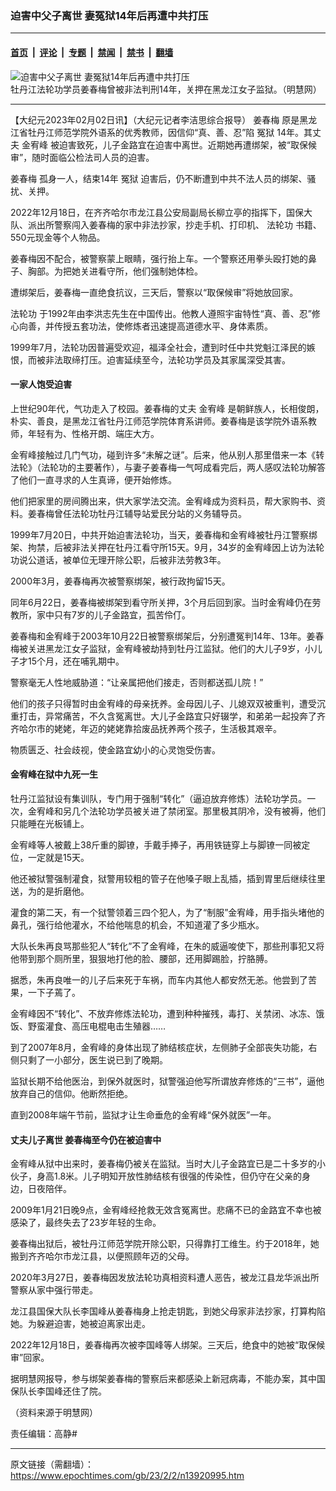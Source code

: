 ### 迫害中父子离世 妻冤狱14年后再遭中共打压

---

#### [首页](../../../..?n13920995) &nbsp;|&nbsp; [评论](../../../../../epoch-comment?n13920995) &nbsp;|&nbsp; [专题](../../../../../epoch-special?n13920995) &nbsp;|&nbsp; [禁闻](../../../../../epoch-news?n13920995) &nbsp;|&nbsp; [禁书](../../../../../books?n13920995) &nbsp;|&nbsp; [翻墙](https://github.com/gfw-breaker/nogfw/blob/master/README.md?n13920995)


<div><img alt="迫害中父子离世 妻冤狱14年后再遭中共打压" class="attachment-djy_600_400 size-djy_600_400 wp-post-image" src="https://i.epochtimes.com/assets/uploads/2023/02/id13921173-68747470733a2f2f692e6e746474762e636f6d2f6173736574732f75706c6f6164732f323032312f30382f696431333136383232322d35363835353566373837356266343538353063333632663664656561626462322d383030783435302e6a7067-600x400-600x400.jpeg"/>
<div class="caption">
 牡丹江法轮功学员姜春梅曾被非法判刑14年，关押在黑龙江女子监狱。（明慧网）
</div></div><hr/><div class="post_content" id="artbody" itemprop="articleBody">
 <!-- article content begin -->
 <p>
  【大纪元2023年02月02日讯】（大纪元记者李洁思综合报导）
  <ok href="https://www.epochtimes.com/gb/tag/%E5%A7%9C%E6%98%A5%E6%A2%85.html">
   姜春梅
  </ok>
  原是黑龙江省牡丹江师范学院外语系的优秀教师，因信仰“真、善、忍”陷
  <ok href="https://www.epochtimes.com/gb/tag/%E5%86%A4%E7%8B%B1.html">
   冤狱
  </ok>
  14年。其丈夫
  <ok href="https://www.epochtimes.com/gb/tag/%E9%87%91%E5%AE%A5%E5%B3%B0.html">
   金宥峰
  </ok>
  被迫害致死，儿子金路宜在迫害中离世。近期她再遭绑架，被“取保候审”，随时面临公检法司人员的迫害。
 </p>
 <p>
  <ok href="https://www.epochtimes.com/gb/tag/%E5%A7%9C%E6%98%A5%E6%A2%85.html">
   姜春梅
  </ok>
  孤身一人，结束14年
  <ok href="https://www.epochtimes.com/gb/tag/%E5%86%A4%E7%8B%B1.html">
   冤狱
  </ok>
  迫害后，仍不断遭到中共不法人员的绑架、骚扰、关押。
 </p>
 <p>
  2022年12月18日，在齐齐哈尔市龙江县公安局副局长柳立亭的指挥下，国保大队、派出所警察闯入姜春梅的家中非法抄家，抄走手机、打印机、
  <ok href="https://www.epochtimes.com/gb/tag/%E6%B3%95%E8%BD%AE%E5%8A%9F.html">
   法轮功
  </ok>
  书籍、550元现金等个人物品。
 </p>
 <p>
  姜春梅因不配合，被警察蒙上眼睛，强行抬上车。一个警察还用拳头殴打她的鼻子、胸部。为把她关进看守所，他们强制她体检。
 </p>
 <p>
  遭绑架后，姜春梅一直绝食抗议，三天后，警察以“取保候审”将她放回家。
 </p>
 <p>
  <ok href="https://www.epochtimes.com/gb/tag/%E6%B3%95%E8%BD%AE%E5%8A%9F.html">
   法轮功
  </ok>
  于1992年由李洪志先生在中国传出。他教人遵照宇宙特性“真、善、忍”修心向善，并传授五套功法，使修炼者迅速提高道德水平、身体素质。
 </p>
 <p>
  1999年7月，法轮功因普遍受欢迎，福泽全社会，遭到时任中共党魁江泽民的嫉恨，而被非法取缔打压。迫害延续至今，法轮功学员及其家属深受其害。
 </p>
 <h4>
  一家人饱受迫害
 </h4>
 <p>
  上世纪90年代，气功走入了校园。姜春梅的丈夫
  <ok href="https://www.epochtimes.com/gb/tag/%E9%87%91%E5%AE%A5%E5%B3%B0.html">
   金宥峰
  </ok>
  是朝鲜族人，长相俊朗，朴实、善良，是黑龙江省牡丹江师范学院体育系讲师。姜春梅是该学院外语系教师，年轻有为、性格开朗、端庄大方。
 </p>
 <p>
  金宥峰接触过几门气功，碰到许多“未解之谜”。后来，他从别人那里借来一本《转法轮》（法轮功的主要著作），与妻子姜春梅一气呵成看完后，两人感叹法轮功解答了他们一直寻求的人生真谛，便开始修炼。
 </p>
 <p>
  他们把家里的房间腾出来，供大家学法交流。金宥峰成为资料员，帮大家购书、资料。姜春梅曾任法轮功牡丹江辅导站爱民分站的义务辅导员。
 </p>
 <p>
  1999年7月20日，中共开始迫害法轮功，当天，姜春梅和金宥峰被牡丹江警察绑架、拘禁，后被非法关押在牡丹江看守所15天。9月，34岁的金宥峰因上访为法轮功说公道话，被单位无理开除公职，后被非法劳教3年。
 </p>
 <p>
  2000年3月，姜春梅再次被警察绑架，被行政拘留15天。
 </p>
 <p>
  同年6月22日，姜春梅被绑架到看守所关押，3个月后回到家。当时金宥峰仍在劳教所，家中只有7岁的儿子金路宜，孤苦伶仃。
 </p>
 <p>
  姜春梅和金宥峰于2003年10月22日被警察绑架后，分别遭冤判14年、13年。姜春梅被关进黑龙江女子监狱，金宥峰被劫持到牡丹江监狱。他们的大儿子9岁，小儿子才15个月，还在哺乳期中。
 </p>
 <p>
  警察毫无人性地威胁道：“让亲属把他们接走，否则都送孤儿院！”
 </p>
 <p>
  他们的孩子只得暂时由金宥峰的母亲抚养。金母因儿子、儿媳双双被重判，遭受沉重打击，异常痛苦，不久含冤离世。大儿子金路宜只好辍学，和弟弟一起投奔了齐齐哈尔市的姥姥，年迈的姥姥靠拾废品抚养两个孩子，生活极其艰辛。
 </p>
 <p>
  物质匮乏、社会歧视，使金路宜幼小的心灵饱受伤害。
 </p>
 <h4>
  金宥峰在狱中九死一生
 </h4>
 <p>
  牡丹江监狱设有集训队，专门用于强制“转化”（逼迫放弃修炼）法轮功学员。一次，金宥峰和另几个法轮功学员被关进了禁闭室。那里极其阴冷，没有被褥，他们只能睡在光板铺上。
 </p>
 <p>
  金宥峰等人被戴上38斤重的脚镣，手戴手捧子，再用铁链穿上与脚镣一同被定位，一定就是15天。
 </p>
 <p>
  他还被狱警强制灌食，狱警用较粗的管子在他嗓子眼上乱插，插到胃里后继续往里送，为的是折磨他。
 </p>
 <p>
  灌食的第二天，有一个狱警领着三四个犯人，为了“制服”金宥峰，用手指头堵他的鼻孔，强行给他灌水，不给他喘息的机会，不知道灌了多少瓶水。
 </p>
 <p>
  大队长朱再良骂那些犯人“转化”不了金宥峰，在朱的威逼唆使下，那些刑事犯又将他带到那个厕所里，狠狠地打他的脸、腰部，还用脚踢脸，拧胳膊。
 </p>
 <p>
  据悉，朱再良唯一的儿子后来死于车祸，而车内其他人都安然无恙。他尝到了苦果，一下子蔫了。
 </p>
 <p>
  金宥峰因不“转化”、不放弃修炼法轮功，遭到种种摧残，毒打、关禁闭、冰冻、饿饭、野蛮灌食、高压电棍电击生殖器……
 </p>
 <p>
  到了2007年8月，金宥峰的身体出现了肺结核症状，左侧肺子全部丧失功能，右侧只剩了一小部分，医生说已到了晚期。
 </p>
 <p>
  监狱长期不给他医治，到保外就医时，狱警强迫他写所谓放弃修炼的“三书”，逼他放弃自己的信仰。他断然拒绝。
 </p>
 <p>
  直到2008年端午节前，监狱才让生命垂危的金宥峰“保外就医”一年。
 </p>
 <h4>
  丈夫儿子离世 姜春梅至今仍在被迫害中
 </h4>
 <p>
  金宥峰从狱中出来时，姜春梅仍被关在监狱。当时大儿子金路宜已是二十多岁的小伙子，身高1.8米。儿子明知开放性肺结核有很强的传染性，但仍守在父亲的身边，日夜陪伴。
 </p>
 <p>
  2009年1月21日晚9点，金宥峰经抢救无效含冤离世。悲痛不已的金路宜不幸也被感染了，最终失去了23岁年轻的生命。
 </p>
 <p>
  姜春梅出狱后，被牡丹江师范学院开除公职，只得靠打工维生。约于2018年，她搬到齐齐哈尔市龙江县，以便照顾年迈的父母。
 </p>
 <p>
  2020年3月27日，姜春梅因发放法轮功真相资料遭人恶告，被龙江县龙华派出所警察从家中强行带走。
 </p>
 <p>
  龙江县国保大队长李国峰从姜春梅身上抢走钥匙，到她父母家非法抄家，打算构陷她。为躲避迫害，她被迫离家出走。
 </p>
 <p>
  2022年12月18日，姜春梅再次被李国峰等人绑架。三天后，绝食中的她被“取保候审”回家。
 </p>
 <p>
  据明慧网报导，参与绑架姜春梅的警察后来都感染上新冠病毒，不能办案，其中国保队长李国峰还住了院。
 </p>
 <p>
  （资料来源于明慧网）
 </p>
 <p>
  责任编辑：高静#
 </p>
 <!-- article content end -->
 <div id="below_article_ad">
 </div>
</div>


---

原文链接（需翻墙）：https://www.epochtimes.com/gb/23/2/2/n13920995.htm